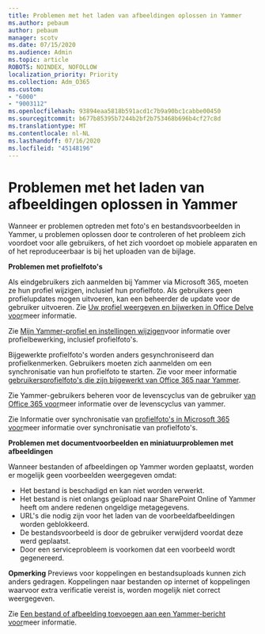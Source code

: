 ```yaml
---
title: Problemen met het laden van afbeeldingen oplossen in Yammer
ms.author: pebaum
author: pebaum
manager: scotv
ms.date: 07/15/2020
ms.audience: Admin
ms.topic: article
ROBOTS: NOINDEX, NOFOLLOW
localization_priority: Priority
ms.collection: Adm_O365
ms.custom:
- "6000"
- "9003112"
ms.openlocfilehash: 93894eaa5818b591acd1c7b9a90bc1cabbe00450
ms.sourcegitcommit: b677b85395b7244b2bf2b753468b696b4cf27c8d
ms.translationtype: MT
ms.contentlocale: nl-NL
ms.lasthandoff: 07/16/2020
ms.locfileid: "45148196"
---
```

# <a name="troubleshoot-image-loading-issues-in-yammer"></a>Problemen met het laden van afbeeldingen oplossen in Yammer

Wanneer er problemen optreden met foto's en bestandsvoorbeelden in Yammer, u problemen oplossen door te controleren of het probleem zich voordoet voor alle gebruikers, of het zich voordoet op mobiele apparaten en of het reproduceerbaar is bij het uploaden van de bijlage.  

**Problemen met profielfoto's**  

Als eindgebruikers zich aanmelden bij Yammer via Microsoft 365, moeten ze hun profiel wijzigen, inclusief hun profielfoto. Als gebruikers geen profielupdates mogen uitvoeren, kan een beheerder de update voor de gebruiker uitvoeren. Zie [Uw profiel weergeven en bijwerken in Office Delve voor](https://support.microsoft.com/office/view-and-update-your-profile-in-office-delve-4e84343b-eedf-45a1-aeb9-8627ccca14ba)meer informatie.

Zie [Mijn Yammer-profiel en instellingen wijzigen](https://support.microsoft.com/office/classic-yammer-change-my-yammer-profile-and-settings-a3aeca0e-de34-4897-9b59-de6516542851)voor informatie over profielbewerking, inclusief profielfoto's. 

Bijgewerkte profielfoto's worden anders gesynchroniseerd dan profielkenmerken. Gebruikers moeten zich aanmelden om een synchronisatie van hun profielfoto te starten. Zie voor meer informatie [gebruikersprofielfoto's die zijn bijgewerkt van Office 365 naar Yammer](https://docs.microsoft.com/yammer/manage-yammer-users/manage-users-across-their-lifecycle#q-are-user-profile-pictures-updated-from-office-365-to-yammer).

Zie Yammer-gebruikers beheren voor de levenscyclus van de gebruiker [van Office 365 voor](https://docs.microsoft.com/yammer/manage-yammer-users/manage-users-across-their-lifecycle)meer informatie over de levenscyclus van yammer.  

Zie Informatie over synchronisatie van [profielfoto's in Microsoft 365 voor](https://support.microsoft.com/office/information-about-profile-picture-synchronization-in-microsoft-365-20594d76-d054-4af4-a660-401133e3d48a)meer informatie over synchronisatie van profielfoto's.  

**Problemen met documentvoorbeelden en miniatuurproblemen met afbeeldingen**  

Wanneer bestanden of afbeeldingen op Yammer worden geplaatst, worden er mogelijk geen voorbeelden weergegeven omdat: 

- Het bestand is beschadigd en kan niet worden verwerkt.
- Het bestand is niet onlangs geüpload naar SharePoint Online of Yammer heeft om andere redenen ongeldige metagegevens.
- URL's die nodig zijn voor het laden van de voorbeeldafbeeldingen worden geblokkeerd.
- De bestandsvoorbeeld is door de gebruiker verwijderd voordat deze werd geplaatst.
- Door een serviceprobleem is voorkomen dat een voorbeeld wordt gegenereerd.

**Opmerking** Previews voor koppelingen en bestandsuploads kunnen zich anders gedragen. Koppelingen naar bestanden op internet of koppelingen waarvoor extra verificatie vereist is, worden mogelijk niet correct weergegeven.

Zie [Een bestand of afbeelding toevoegen aan een Yammer-bericht voor](https://support.microsoft.com/office/attach-a-file-or-image-to-a-yammer-message-f576d4d1-ad66-4ce4-9c43-46cf75978dbf)meer informatie. 